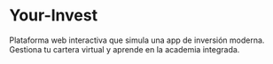 # Your-Invest
Plataforma web interactiva que simula una app de inversión moderna. Gestiona tu cartera virtual y aprende en la academia integrada.
